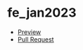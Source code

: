 # fe_jan2023
  - [Preview](https://github.com/KuharchukDmytro/fe_jan2023/)
  - [Pull Request](https://github.com/KuharchukDmytro/fe_jan2023/pull/1/files)